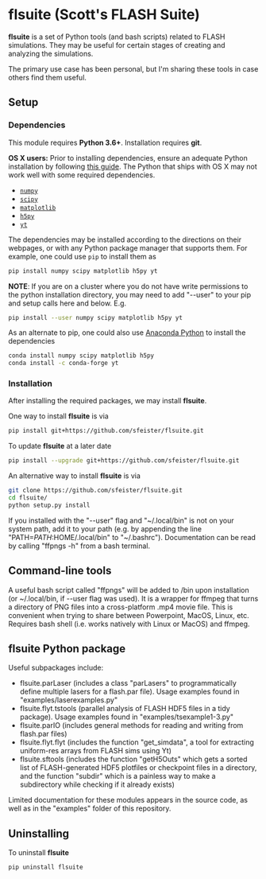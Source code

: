 # flsuite (Scott's FLASH Suite)

**flsuite** is a set of Python tools (and bash scripts) related to FLASH simulations. They may be useful for certain stages of creating and analyzing the simulations.

The primary use case has been personal, but I'm sharing these tools in case others find them useful.

## Setup

### Dependencies
This module requires **Python 3.6+**. Installation requires **git**.

**OS X users:** Prior to installing dependencies, ensure an adequate Python installation by following [this guide](https://matplotlib.org/faq/installing_faq.html#osx-notes). The Python that ships with OS X may not work well with some required dependencies.

* [`numpy`](http://www.numpy.org/)
* [`scipy`](https://www.scipy.org/)
* [`matplotlib`](https://matplotlib.org/)
* [`h5py`](https://www.h5py.org/)
* [`yt`](https://yt-project.org/)

The dependencies may be installed according to the directions on 
their webpages, or with any Python
package manager that supports them. For example, one could use `pip` to install
them as
 ```bash
pip install numpy scipy matplotlib h5py yt
```

**NOTE**: If you are on a cluster where you do not have write permissions to the python installation directory, you may need to add "--user" to your pip and setup calls here and below. E.g.
```bash
pip install --user numpy scipy matplotlib h5py yt
```

As an alternate to pip, one could also use [Anaconda Python](https://anaconda.org/anaconda/python) to
install the dependencies
```bash
conda install numpy scipy matplotlib h5py
conda install -c conda-forge yt
```

### Installation
After installing the required packages, we may install **flsuite**.

One way to install **flsuite** is via
```bash
pip install git+https://github.com/sfeister/flsuite.git
```

To update **flsuite** at a later date
```bash
pip install --upgrade git+https://github.com/sfeister/flsuite.git
```

An alternative way to install **flsuite** is via
```bash
git clone https://github.com/sfeister/flsuite.git
cd flsuite/
python setup.py install
```

If you installed with the "--user" flag and "~/.local/bin" is not on your system path, add it to your path (e.g. by appending the line "PATH=$PATH:$HOME/.local/bin" to "~/.bashrc"). Documentation can be read by calling "ffpngs -h" from a bash terminal.

## Command-line tools
A useful bash script called "ffpngs" will be added to /bin upon installation (or ~/.local/bin, if --user flag was used). It is a wrapper for ffmpeg that turns a directory of PNG files into a cross-platform .mp4 movie file. This is convenient when trying to share between Powerpoint, MacOS, Linux, etc.
Requires bash shell (i.e. works natively with Linux or MacOS) and ffmpeg.

## flsuite Python package
Useful subpackages include:
* flsuite.parLaser (includes a class "parLasers" to programmatically define multiple lasers for a flash.par file). Usage examples found in "examples/laserexamples.py"
* flsuite.flyt.tstools (parallel analysis of FLASH HDF5 files in a tidy package). Usage examples found in "examples/tsexample1-3.py"
* flsuite.parIO (includes general methods for reading and writing from flash.par files)
* flsuite.flyt.flyt (includes the function "get_simdata", a tool for extracting uniform-res arrays from FLASH sims using Yt)
* flsuite.sftools (includes the function "getH5Outs" which gets a sorted list of FLASH-generated HDF5 plotfiles or checkpoint files in a directory, and the function "subdir" which is a painless way to make a subdirectory while checking if it already exists)

Limited documentation for these modules appears in the source code, as well as in the "examples" folder of this repository.
 
## Uninstalling

To uninstall **flsuite**
```shell
pip uninstall flsuite
```
